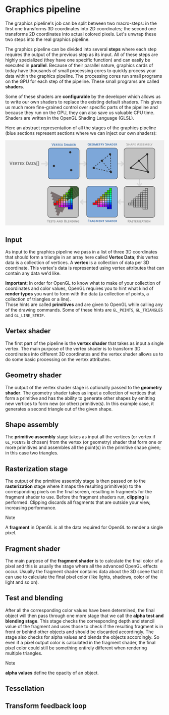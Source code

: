 # Graphics pipeline

The graphics pipeline's job can be split between two macro-steps: in the first one transforms 3D coordinates into 2D coordinates; the second one transforms 2D coordinates into actual colored pixels. Let's unwrap these two steps into the real graphics pipeline.

The graphics pipeline can be divided into several **steps** where each step requires the output of the previous step as its input. All of these steps are highly specialized (they have one specific function) and can easily be executed in **parallel**. Because of their parallel nature, graphics cards of today have thousands of small processing cores to quickly process your data within the graphics pipeline. The processing cores run small programs on the GPU for each step of the pipeline. These small programs are called **shaders**.

Some of these shaders are **configurable** by the developer which allows us to write our own shaders to replace the existing default shaders. This gives us much more fine-grained control over specific parts of the pipeline and because they run on the GPU, they can also save us valuable CPU time. Shaders are written in the OpenGL Shading Language (GLSL).

Here an abstract representation of all the stages of the graphics pipeline (blue sections represent sections where we can inject our own shaders):

![graphicsPipeline](resources/graphicsPipeline.png)

## Input

As input to the graphics pipeline we pass in a list of three 3D coordinates that should form a triangle in an array here called **Vertex Data**; this vertex data is a collection of vertices. A **vertex** is a collection of data per 3D coordinate. This vertex's data is represented using vertex attributes that can contain any data we'd like.

**Important**: In order for OpenGL to know what to make of your collection of coordinates and color values, OpenGL requires you to hint what kind of **render types** you want to form with the data (a collection of points, a collection of triangles or a line).
\
Those hints are called **primitives** and are given to OpenGL while calling any of the drawing commands. Some of these hints are `GL_POINTS`, `GL_TRIANGLES` and `GL_LINE_STRIP`.

## Vertex shader

The first part of the pipeline is the **vertex shader** that takes as input a single vertex. The main purpose of the vertex shader is to transform 3D coordinates into different 3D coordinates and the vertex shader allows us to do some basic processing on the vertex attributes.

## Geometry shader

The output of the vertex shader stage is optionally passed to the **geometry shader**. The geometry shader takes as input a collection of vertices that form a primitive and has the ability to generate other shapes by emitting new vertices to form new (or other) primitive(s). In this example case, it generates a second triangle out of the given shape.

## Shape assembly

The **primitive assembly** stage takes as input all the vertices (or vertex if `GL_POINTS` is chosen) from the vertex (or geometry) shader that form one or more primitives and assembles all the point(s) in the primitive shape given; in this case two triangles.

## Rasterization stage

The output of the primitive assembly stage is then passed on to the **rasterization** stage where it maps the resulting primitive(s) to the corresponding pixels on the final screen, resulting in fragments for the fragment shader to use. Before the fragment shaders run, **clipping** is performed. Clipping discards all fragments that are outside your view, increasing performance.

> [!NOTE]
> A **fragment** in OpenGL is all the data required for OpenGL to render a single pixel.

## Fragment shader

The main purpose of the **fragment shader** is to calculate the final color of a pixel and this is usually the stage where all the advanced OpenGL effects occur. Usually the fragment shader contains data about the 3D scene that it can use to calculate the final pixel color (like lights, shadows, color of the light and so on).

## Test and blending

After all the corresponding color values have been determined, the final object will then pass through one more stage that we call the **alpha test and blending stage**. This stage checks the corresponding depth and stencil value of the fragment and uses those to check if the resulting fragment is in front or behind other objects and should be discarded accordingly. The stage also checks for alpha values and blends the objects accordingly. So even if a pixel output color is calculated in the fragment shader, the final pixel color could still be something entirely different when rendering multiple triangles.

> [!NOTE]
> **alpha values** define the opacity of an object.

## Tessellation

## Transform feedback loop
